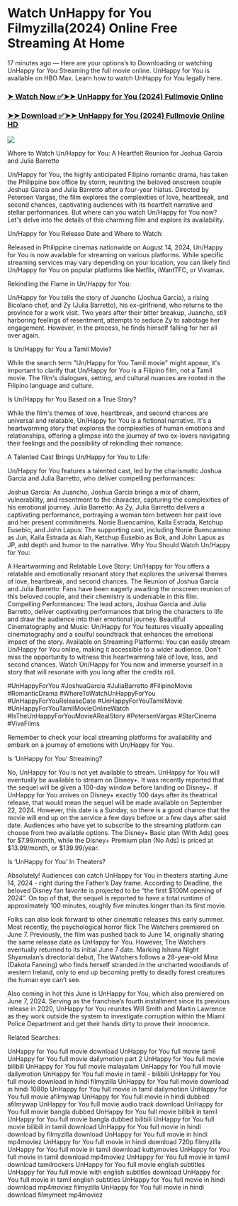 # Watch UnHappy for You Filmyzilla(2024) Online Free Streaming At Home

17 minutes ago — Here are your options’s to Downloading or watching UnHappy for You Streaming the full movie online. UnHappy for You is available on HBO Max. Learn how to watch UnHappy for You legally here.


### [➤ Watch Now ✅➤➤ UnHappy for You (2024) Fullmovie Online](https://tamilmovies2024download.blogspot.com/2024/08/unhappy-for-you-near-me.html)

### [➤➤ Download ✅➤➤ UnHappy for You (2024) Fullmovie Online HD](https://tamilmovies2024download.blogspot.com/2024/08/unhappy-for-you-near-me.html)

<p dir="auto"><a href="https://tamilmovies2024download.blogspot.com/2024/08/unhappy-for-you-near-me.html" title="PLAY NOW" rel="nofollow"><img src="https://i.imgur.com/jhNGoEt.gif" style="max-width: 100%;"></a></p>

Where to Watch Un/Happy for You: A Heartfelt Reunion for Joshua Garcia and Julia Barretto

Un/Happy for You, the highly anticipated Filipino romantic drama, has taken the Philippine box office by storm, reuniting the beloved onscreen couple Joshua Garcia and Julia Barretto after a four-year hiatus. Directed by Petersen Vargas, the film explores the complexities of love, heartbreak, and second chances, captivating audiences with its heartfelt narrative and stellar performances. But where can you watch Un/Happy for You now? Let's delve into the details of this charming film and explore its availability.

Un/Happy for You Release Date and Where to Watch:

Released in Philippine cinemas nationwide on August 14, 2024, Un/Happy for You is now available for streaming on various platforms. While specific streaming services may vary depending on your location, you can likely find Un/Happy for You on popular platforms like Netflix, iWantTFC, or Vivamax.

Rekindling the Flame in Un/Happy for You:

Un/Happy for You tells the story of Juancho (Joshua Garcia), a rising Bicolano chef, and Zy (Julia Barretto), his ex-girlfriend, who returns to the province for a work visit. Two years after their bitter breakup, Juancho, still harboring feelings of resentment, attempts to seduce Zy to sabotage her engagement. However, in the process, he finds himself falling for her all over again.

Is Un/Happy for You a Tamil Movie?

While the search term "Un/Happy for You Tamil movie" might appear, it's important to clarify that Un/Happy for You is a Filipino film, not a Tamil movie. The film's dialogues, setting, and cultural nuances are rooted in the Filipino language and culture.

Is Un/Happy for You Based on a True Story?

While the film's themes of love, heartbreak, and second chances are universal and relatable, Un/Happy for You is a fictional narrative. It's a heartwarming story that explores the complexities of human emotions and relationships, offering a glimpse into the journey of two ex-lovers navigating their feelings and the possibility of rekindling their romance.

A Talented Cast Brings Un/Happy for You to Life:

Un/Happy for You features a talented cast, led by the charismatic Joshua Garcia and Julia Barretto, who deliver compelling performances:

Joshua Garcia: As Juancho, Joshua Garcia brings a mix of charm, vulnerability, and resentment to the character, capturing the complexities of his emotional journey.
Julia Barretto: As Zy, Julia Barretto delivers a captivating performance, portraying a woman torn between her past love and her present commitments.
Nonie Buencamino, Kaila Estrada, Ketchup Eusebio, and John Lapus: The supporting cast, including Nonie Buencamino as Jun, Kaila Estrada as Aiah, Ketchup Eusebio as Bok, and John Lapus as JP, add depth and humor to the narrative.
Why You Should Watch Un/Happy for You:

A Heartwarming and Relatable Love Story: Un/Happy for You offers a relatable and emotionally resonant story that explores the universal themes of love, heartbreak, and second chances.
The Reunion of Joshua Garcia and Julia Barretto: Fans have been eagerly awaiting the onscreen reunion of this beloved couple, and their chemistry is undeniable in this film.
Compelling Performances: The lead actors, Joshua Garcia and Julia Barretto, deliver captivating performances that bring the characters to life and draw the audience into their emotional journey.
Beautiful Cinematography and Music: Un/Happy for You features visually appealing cinematography and a soulful soundtrack that enhances the emotional impact of the story.
Available on Streaming Platforms: You can easily stream Un/Happy for You online, making it accessible to a wider audience.
Don't miss the opportunity to witness this heartwarming tale of love, loss, and second chances. Watch Un/Happy for You now and immerse yourself in a story that will resonate with you long after the credits roll.

#UnHappyForYou #JoshuaGarcia #JuliaBarretto #FilipinoMovie #RomanticDrama #WhereToWatchUnHappyForYou #UnHappyForYouReleaseDate #UnHappyForYouTamilMovie #UnHappyForYouTamilMovieOnlineWatch #IsTheUnHappyForYouMovieARealStory #PetersenVargas #StarCinema #VivaFilms

Remember to check your local streaming platforms for availability and embark on a journey of emotions with Un/Happy for You.



Is ‘UnHappy for You’ Streaming?

No, UnHappy for You is not yet available to stream. UnHappy for You will eventually be available to stream on Disney+. It was recently reported that the sequel will be given a 100-day window before landing on Disney+. If UnHappy for You arrives on Disney+ exactly 100 days after its theatrical release, that would mean the sequel will be made available on September 22, 2024. However, this date is a Sunday, so there is a good chance that the movie will end up on the service a few days before or a few days after said date. Audiences who have yet to subscribe to the streaming platform can choose from two available options. The Disney+ Basic plan (With Ads) goes for $7.99/month, while the Disney+ Premium plan (No Ads) is priced at $13.99/month, or $139.99/year.

Is ‘UnHappy for You’ In Theaters?

Absolutely! Audiences can catch UnHappy for You in theaters starting June 14, 2024 - right during the Father’s Day frame. According to Deadline, the beloved Disney fan favorite is projected to be “the first $100M opening of 2024”. On top of that, the sequel is reported to have a total runtime of approximately 100 minutes, roughly five minutes longer than its first movie.

Folks can also look forward to other cinematic releases this early summer. Most recently, the psychological horror flick The Watchers premiered on June 7. Previously, the film was pushed back to June 14, originally sharing the same release date as UnHappy for You. However, The Watchers eventually returned to its initial June 7 date. Marking Ishana Night Shyamalan’s directorial debut, The Watchers follows a 28-year-old Mina (Dakota Fanning) who finds herself stranded in the uncharted woodlands of western Ireland, only to end up becoming pretty to deadly forest creatures the human eye can’t see.

Also coming in hot this June is UnHappy for You, which also premiered on June 7, 2024. Serving as the franchise’s fourth installment since its previous release in 2020, UnHappy for You reunites Will Smith and Martin Lawrence as they work outside the system to investigate corruption within the Miami Police Department and get their hands dirty to prove their innocence.

Related Searches:

UnHappy for You full movie download
UnHappy for You full movie tamil
UnHappy for You full movie dailymotion part 2
UnHappy for You full movie bilibili
UnHappy for You full movie malayalam
UnHappy for You full movie dailymotion
UnHappy for You full movie in tamil - bilibili
UnHappy for You full movie download in hindi filmyzilla
UnHappy for You full movie download in hindi 1080p
UnHappy for You full movie in tamil dailymotion
UnHappy for You full movie afilmywap
UnHappy for You full movie in hindi dubbed afilmywap
UnHappy for You full movie audio track download
UnHappy for You full movie bangla dubbed
UnHappy for You full movie bilibili in tamil
UnHappy for You full movie bangla dubbed bilibili
UnHappy for You full movie bilibili in tamil download
UnHappy for You full movie in hindi download by filmyzilla
download UnHappy for You full movie in hindi mp4moviez
UnHappy for You full movie in hindi download 720p filmyzilla
UnHappy for You full movie in tamil download kuttymovies
UnHappy for You full movie in tamil download mp4moviez
UnHappy for You full movie in tamil download tamilrockers
UnHappy for You full movie english subtitles
UnHappy for You full movie with english subtitles download
UnHappy for You full movie in tamil english subtitles
UnHappy for You full movie in hindi download mp4moviez filmyzilla
UnHappy for You full movie in hindi download filmymeet mp4moviez
